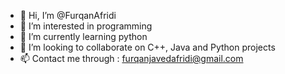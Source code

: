- 👋 Hi, I’m @FurqanAfridi
- 👀 I’m interested in programming
- 🌱 I’m currently learning python
- 💞️ I’m looking to collaborate on C++, Java and Python projects
- 📫 Contact me through : furqanjavedafridi@gmail.com

<!---
FurqanAfridi/FurqanAfridi is a ✨ special ✨ repository because its `README.md` (this file) appears on your GitHub profile.
You can click the Preview link to take a look at your changes.
--->
